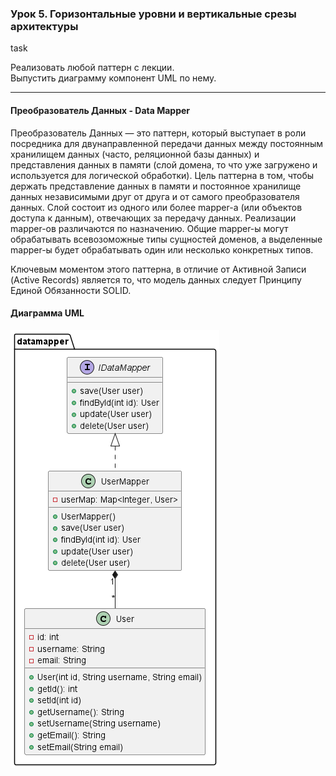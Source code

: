 ### Урок 5. Горизонтальные уровни и вертикальные срезы архитектуры

task

Реализовать любой паттерн с лекции.  
Выпустить диаграмму компонент UML по нему.  

---

#### Преобразователь Данных - Data Mapper

Преобразователь Данных — это паттерн, который выступает в роли посредника для двунаправленной передачи данных между постоянным хранилищем данных (часто, реляционной базы данных) и представления данных в памяти (слой домена, то что уже загружено и используется для логической обработки). Цель паттерна в том, чтобы держать представление данных в памяти и постоянное хранилище данных независимыми друг от друга и от самого преобразователя данных. Слой состоит из одного или более mapper-а (или объектов доступа к данным), отвечающих за передачу данных. Реализации mapper-ов различаются по назначению. Общие mapper-ы могут обрабатывать всевозоможные типы сущностей доменов, а выделенные mapper-ы будет обрабатывать один или несколько конкретных типов.

Ключевым моментом этого паттерна, в отличие от Активной Записи (Active Records) является то, что модель данных следует Принципу Единой Обязанности SOLID.

#### Диаграмма UML

![uml.png](uml.png)